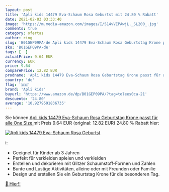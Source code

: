 ```yaml
---
layout: post
title: 'Apli kids 14479 Eva-Schaum Rosa Geburtst mit 24.80 % Rabatt'
date: 2021-02-03 03:33:40
image: 'https://m.media-amazon.com/images/I/514vVEPAwjL._SL200_.jpg'
comments: true
category: ofertas
author: ring
slug: 'B01GEP09PA-de Apli kids 14479 Eva-Schaum Rosa Geburtstag Krone passt für...'
sku: 'B01GEP09PA-de'
tags: [  ]
actualPrice: 9.64 EUR
currency: EUR
price: 9.64
comparePrice: 12.82 EUR
prodname: 'Apli kids 14479 Eva-Schaum Rosa Geburtstag Krone passt für alle  One Size '
country: 'de'
flag: '🇩🇪'
brand: 'Apli kids'
buyurl: 'https://www.amazon.de/dp/B01GEP09PA/?tag=tolees0ca-21'
descuento: '24.80'
average: '10.9279591836735'
---
```


Sie können [Apli kids 14479 Eva-Schaum Rosa Geburtstag Krone passt für alle  One Size ](https://www.amazon.de/dp/B01GEP09PA/?tag=tolees0ca-21) mit Preis 9.64 EUR (original: 12.82 EUR) 24.80 % Rabatt hier:

[![Apli kids 14479 Eva-Schaum Rosa Geburtst](https://m.media-amazon.com/images/I/514vVEPAwjL._SL200_.jpg)](https://www.amazon.de/dp/B01GEP09PA/?tag=tolees0ca-21)

ℹ️:

- Geeignet für Kinder ab 3 Jahren
- Perfekt für verkleiden spielen und verkleiden
- Erstellen und dekorieren mit Glitzer Schaumstoff-Formen und Zahlen
- Bunte und Lustige Aktivitäten, alleine oder mit Freunden oder Familie
- Design und erstellen Sie ein Geburtstag Krone für die besonderen Tag.

[🛒 Hier!!](https://www.amazon.de/dp/B01GEP09PA/?tag=tolees0ca-21)
